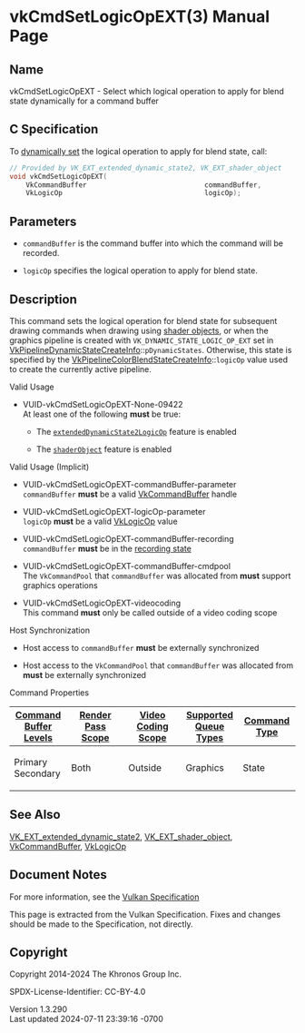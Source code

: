 # vkCmdSetLogicOpEXT(3) Manual Page

## Name

vkCmdSetLogicOpEXT - Select which logical operation to apply for blend
state dynamically for a command buffer



## <a href="#_c_specification" class="anchor"></a>C Specification

To <a
href="https://registry.khronos.org/vulkan/specs/1.3-extensions/html/vkspec.html#pipelines-dynamic-state"
target="_blank" rel="noopener">dynamically set</a> the logical operation
to apply for blend state, call:

``` c
// Provided by VK_EXT_extended_dynamic_state2, VK_EXT_shader_object
void vkCmdSetLogicOpEXT(
    VkCommandBuffer                             commandBuffer,
    VkLogicOp                                   logicOp);
```

## <a href="#_parameters" class="anchor"></a>Parameters

- `commandBuffer` is the command buffer into which the command will be
  recorded.

- `logicOp` specifies the logical operation to apply for blend state.

## <a href="#_description" class="anchor"></a>Description

This command sets the logical operation for blend state for subsequent
drawing commands when drawing using <a
href="https://registry.khronos.org/vulkan/specs/1.3-extensions/html/vkspec.html#shaders-objects"
target="_blank" rel="noopener">shader objects</a>, or when the graphics
pipeline is created with `VK_DYNAMIC_STATE_LOGIC_OP_EXT` set in
[VkPipelineDynamicStateCreateInfo](https://registry.khronos.org/vulkan/specs/1.3-extensions/man/html/VkPipelineDynamicStateCreateInfo.html)::`pDynamicStates`.
Otherwise, this state is specified by the
[VkPipelineColorBlendStateCreateInfo](https://registry.khronos.org/vulkan/specs/1.3-extensions/man/html/VkPipelineColorBlendStateCreateInfo.html)::`logicOp`
value used to create the currently active pipeline.

Valid Usage

- <a href="#VUID-vkCmdSetLogicOpEXT-None-09422"
  id="VUID-vkCmdSetLogicOpEXT-None-09422"></a>
  VUID-vkCmdSetLogicOpEXT-None-09422  
  At least one of the following **must** be true:

  - The
    [`extendedDynamicState2LogicOp`](#features-extendedDynamicState2LogicOp)
    feature is enabled

  - The [`shaderObject`](#features-shaderObject) feature is enabled

Valid Usage (Implicit)

- <a href="#VUID-vkCmdSetLogicOpEXT-commandBuffer-parameter"
  id="VUID-vkCmdSetLogicOpEXT-commandBuffer-parameter"></a>
  VUID-vkCmdSetLogicOpEXT-commandBuffer-parameter  
  `commandBuffer` **must** be a valid
  [VkCommandBuffer](https://registry.khronos.org/vulkan/specs/1.3-extensions/man/html/VkCommandBuffer.html) handle

- <a href="#VUID-vkCmdSetLogicOpEXT-logicOp-parameter"
  id="VUID-vkCmdSetLogicOpEXT-logicOp-parameter"></a>
  VUID-vkCmdSetLogicOpEXT-logicOp-parameter  
  `logicOp` **must** be a valid [VkLogicOp](https://registry.khronos.org/vulkan/specs/1.3-extensions/man/html/VkLogicOp.html) value

- <a href="#VUID-vkCmdSetLogicOpEXT-commandBuffer-recording"
  id="VUID-vkCmdSetLogicOpEXT-commandBuffer-recording"></a>
  VUID-vkCmdSetLogicOpEXT-commandBuffer-recording  
  `commandBuffer` **must** be in the [recording
  state](#commandbuffers-lifecycle)

- <a href="#VUID-vkCmdSetLogicOpEXT-commandBuffer-cmdpool"
  id="VUID-vkCmdSetLogicOpEXT-commandBuffer-cmdpool"></a>
  VUID-vkCmdSetLogicOpEXT-commandBuffer-cmdpool  
  The `VkCommandPool` that `commandBuffer` was allocated from **must**
  support graphics operations

- <a href="#VUID-vkCmdSetLogicOpEXT-videocoding"
  id="VUID-vkCmdSetLogicOpEXT-videocoding"></a>
  VUID-vkCmdSetLogicOpEXT-videocoding  
  This command **must** only be called outside of a video coding scope

Host Synchronization

- Host access to `commandBuffer` **must** be externally synchronized

- Host access to the `VkCommandPool` that `commandBuffer` was allocated
  from **must** be externally synchronized

Command Properties

<table class="tableblock frame-all grid-all stretch">
<colgroup>
<col style="width: 20%" />
<col style="width: 20%" />
<col style="width: 20%" />
<col style="width: 20%" />
<col style="width: 20%" />
</colgroup>
<thead>
<tr>
<th class="tableblock halign-left valign-top"><a
href="#VkCommandBufferLevel">Command Buffer Levels</a></th>
<th class="tableblock halign-left valign-top"><a
href="#vkCmdBeginRenderPass">Render Pass Scope</a></th>
<th class="tableblock halign-left valign-top"><a
href="#vkCmdBeginVideoCodingKHR">Video Coding Scope</a></th>
<th class="tableblock halign-left valign-top"><a
href="#VkQueueFlagBits">Supported Queue Types</a></th>
<th class="tableblock halign-left valign-top"><a
href="#fundamentals-queueoperation-command-types">Command Type</a></th>
</tr>
</thead>
<tbody>
<tr>
<td class="tableblock halign-left valign-top"><p>Primary<br />
Secondary</p></td>
<td class="tableblock halign-left valign-top"><p>Both</p></td>
<td class="tableblock halign-left valign-top"><p>Outside</p></td>
<td class="tableblock halign-left valign-top"><p>Graphics</p></td>
<td class="tableblock halign-left valign-top"><p>State</p></td>
</tr>
</tbody>
</table>

## <a href="#_see_also" class="anchor"></a>See Also

[VK_EXT_extended_dynamic_state2](https://registry.khronos.org/vulkan/specs/1.3-extensions/man/html/VK_EXT_extended_dynamic_state2.html),
[VK_EXT_shader_object](https://registry.khronos.org/vulkan/specs/1.3-extensions/man/html/VK_EXT_shader_object.html),
[VkCommandBuffer](https://registry.khronos.org/vulkan/specs/1.3-extensions/man/html/VkCommandBuffer.html), [VkLogicOp](https://registry.khronos.org/vulkan/specs/1.3-extensions/man/html/VkLogicOp.html)

## <a href="#_document_notes" class="anchor"></a>Document Notes

For more information, see the <a
href="https://registry.khronos.org/vulkan/specs/1.3-extensions/html/vkspec.html#vkCmdSetLogicOpEXT"
target="_blank" rel="noopener">Vulkan Specification</a>

This page is extracted from the Vulkan Specification. Fixes and changes
should be made to the Specification, not directly.

## <a href="#_copyright" class="anchor"></a>Copyright

Copyright 2014-2024 The Khronos Group Inc.

SPDX-License-Identifier: CC-BY-4.0

Version 1.3.290  
Last updated 2024-07-11 23:39:16 -0700
